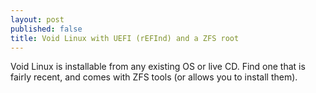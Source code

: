 ```yaml
---
layout: post
published: false
title: Void Linux with UEFI (rEFInd) and a ZFS root
---
```


Void Linux is installable from any existing OS or live CD. Find one that is fairly recent, and comes with ZFS tools (or allows you to install them).




